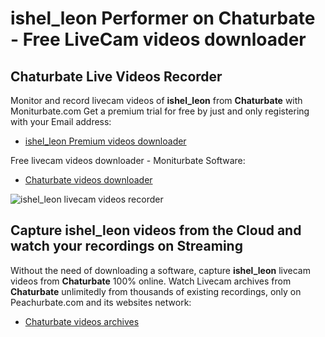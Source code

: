 # ishel_leon Performer on Chaturbate - Free LiveCam videos downloader

## Chaturbate Live Videos Recorder

Monitor and record livecam videos of **ishel_leon** from **Chaturbate** with Moniturbate.com
Get a premium trial for free by just and only registering with your Email address:
* [ishel_leon Premium videos downloader](https://moniturbate.com/request-demo-licence-key.html)

Free livecam videos downloader - Moniturbate Software:
* [Chaturbate videos downloader](https://moniturbate.com/moniturbate-download-software.html)

![ishel_leon livecam videos recorder](https://peachurnet.com/templates/moniturbate-software.png)


## Capture ishel_leon videos from the Cloud and watch your recordings on Streaming

Without the need of downloading a software, capture **ishel_leon** livecam videos from **Chaturbate** 100% online.
Watch Livecam archives from **Chaturbate** unlimitedly from thousands of existing recordings, only on Peachurbate.com and its websites network:
* [Chaturbate videos archives](https://peachurnet.com/)